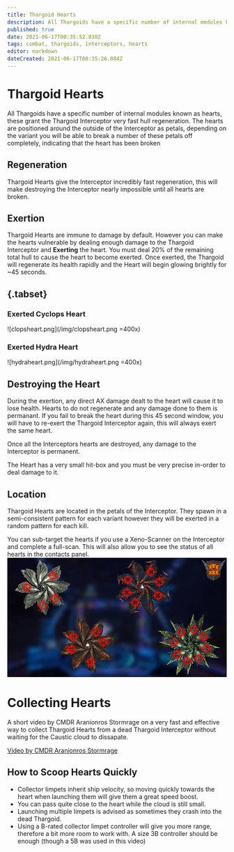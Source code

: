 ```yaml
---
title: Thargoid Hearts
description: All Thargoids have a specific number of internal modules known as hearts, these grant the Thargoid Interceptor very fast hull regeneration.
published: true
date: 2021-06-17T00:35:52.830Z
tags: combat, thargoids, interceptors, hearts
editor: markdown
dateCreated: 2021-06-17T00:35:26.084Z
---
```


# Thargoid Hearts
All Thargoids have a specific number of internal modules known as hearts, these grant the Thargoid Interceptor very fast hull regeneration. The hearts are positioned around the outside of the Interceptor as petals, depending on the variant you will be able to break a number of these petals off completely, indicating that the heart has been broken

## Regeneration

Thargoid Hearts give the Interceptor incredibly fast regeneration, this will make destroying the Interceptor nearly impossible until all hearts are broken.

## Exertion

Thargoid Hearts are immune to damage by default. However you can make the hearts vulnerable by dealing enough damage to the Thargoid Interceptor and **Exerting** the heart. You must deal 20% of the remaining total hull to cause the heart to become exerted. Once exerted, the Thargoid will regenerate its health rapidly and the Heart will begin glowing brightly for ~45 seconds.

## {.tabset}

### Exerted Cyclops Heart
![clopsheart.png\](/img/clopsheart.png =400x)

### Exerted Hydra Heart
![hydraheart.png\](/img/hydraheart.png =400x)

## Destroying the Heart

During the exertion, any direct AX damage dealt to the heart will cause it to lose health. Hearts to do not regenerate and any damage done to them is permanant. If you fail to break the heart during this 45 second window, you will have to re-exert the Thargoid Interceptor again, this will always exert the same heart.

Once all the Interceptors hearts are destroyed, any damage to the Interceptor is permanent.

The Heart has a very small hit-box and you must be very precise in-order to deal damage to it.

## Location

Thargoid Hearts are located in the petals of the Interceptor. They spawn in a semi-consistent pattern for each variant however they will be exerted in a random pattern for each kill.

You can sub-target the hearts if you use a Xeno-Scanner on the Interceptor and complete a full-scan. This will also allow you to see the status of all hearts in the contacts panel.![heart_location.png](/img/heart_location.png)

# Collecting Hearts

A short video by CMDR Aranionros Stormrage on a very fast and effective way to collect Thargoid Hearts from a dead Thargoid Interceptor without waiting for the Caustic cloud to dissapate.

[Video by CMDR Aranionros Stormrage](https://youtu.be/YBM9TqCZJMg)


## How to Scoop Hearts Quickly
- Collector limpets inherit ship velocity, so moving quickly towards the heart when launching them will give them a great speed boost.
- You can pass quite close to the heart while the cloud is still small.
- Launching multiple limpets is advised as sometimes they crash into the dead Thargoid.
- Using a B-rated collector limpet controller will give you more range, therefore a bit more room to work with. A size 3B controller should be enough (though a 5B was used in this video)